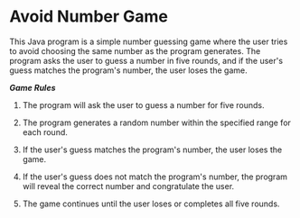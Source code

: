 # Avoid Number Game

This Java program is a simple number guessing game where the user tries to avoid choosing the same number as the program generates. 
The program asks the user to guess a number in five rounds, and if the user's guess matches the program's number, the user loses the game.

**_Game Rules_**

1. The program will ask the user to guess a number for five rounds.

2. The program generates a random number within the specified range for each round.

3. If the user's guess matches the program's number, the user loses the game.

4. If the user's guess does not match the program's number, the program will reveal the correct number and congratulate the user.

5. The game continues until the user loses or completes all five rounds.

